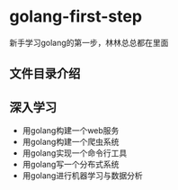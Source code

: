 # golang-first-step
新手学习golang的第一步，林林总总都在里面

## 文件目录介绍

## 深入学习
- 用golang构建一个web服务
- 用golang构建一个爬虫系统
- 用golang实现一个命令行工具
- 用golang写一个分布式系统
- 用golang进行机器学习与数据分析
